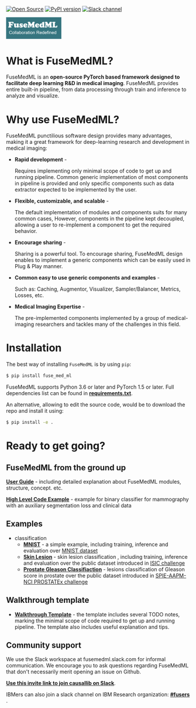 [![Open Source](https://badges.frapsoft.com/os/v1/open-source.svg)](https://opensource.org/)
[![PyPI version](https://badge.fury.io/py/fuse-med-ml.svg)](https://badge.fury.io/py/fuse-med-ml)
[![Slack channel](https://img.shields.io/badge/support-slack-slack.svg?logo=slack)](https://join.slack.com/t/newworkspace-i3g4445/shared_invite/zt-sr0hcb9f-E~SLYbG9bE5fn8iq5OE0ww)

<img src="fuse/doc/FuseMedML-logo.png" alt="drawing" width="30%"/>

# What is FuseMedML?
FuseMedML is an **open-source PyTorch based framework designed to facilitate deep learning R&D in medical imaging**.
FuseMedML provides entire built-in pipeline, from data processing through train and inference to analyze and visualize.

# Why use FuseMedML?
FuseMedML punctilious software design provides many advantages, making it a great framework for deep-learning research and development in medical imaging:
* **Rapid development** -

  Requires implementing only minimal scope of code to get up and running pipeline.
  Common generic implementation of most components in pipeline is provided and only specific components such as data extractor expected to be implemented by the user.
* **Flexible, customizable, and scalable** -

  The default implementation of modules and components suits for many common cases, 
  However, components in the pipeline kept decoupled, allowing a user to re-implement a component to get the required behavior.
* **Encourage sharing** - 

  Sharing is a powerful tool. To encourage sharing, FuseMedML design enables to implement a generic components which can be easily used in Plug & Play manner.
* **Common easy to use generic components and examples** - 

  Such as: Caching, Augmentor, Visualizer, Sampler/Balancer, Metrics, Losses, etc.
* **Medical Imaging Expertise** - 

  The pre-implemented components implemented by a group of medical-imaging researchers and tackles many of the challenges in this field.   

# Installation
The best way of installing `FuseMedML` is by using `pip`:
```bash
$ pip install fuse_med_ml
```
 FuseMedML supports Python 3.6 or later and PyTorch 1.5 or later. Full dependencies list can be found in [**requirements.txt**](requirements.txt).
 
An alternative, allowing to edit the source code, would be to download the repo and install it using:
```bash
$ pip install -e .
```

# Ready to get going?
## FuseMedML from the ground up
[**User Guide**](fuse/doc/user_guide.md) - including detailed explanation about FuseMedML modules, structure, concept. etc.

[**High Level Code Example**](fuse/doc/high_level_example.md) - example for binary classifier for mammography with an auxiliary segmentation loss and clinical data

## Examples
* classification
    * [**MNIST**](fuse/examples/classification/mnist/)  - a simple example, including training, inference and evaluation over [MNIST dataset](http://yann.lecun.com/exdb/mnist/)
    * [**Skin Lesion**](fuse/examples/classification/skin_lesion/) - skin lesion classification , including training, inference and evaluation over the public dataset introduced in [ISIC challenge](https://challenge.isic-archive.com/landing/2017)
    * [**Prostate Gleason Classifiaction**](fuse/examples/classification/prostate_x/) - lesions classification of Gleason score in prostate over the public dataset introduced in [SPIE-AAPM-NCI PROSTATEx challenge](https://wiki.cancerimagingarchive.net/display/Public/SPIE-AAPM-NCI+PROSTATEx+Challenges#23691656d4622c5ad5884bdb876d6d441994da38)

## Walkthrough template
* [**Walkthrough Template**](fuse/templates/walkthrough_template.py) - the template includes several TODO notes, marking the minimal scope of code required to get up and running pipeline. The template also includes useful explanation and tips.

## Community support
We use the Slack workspace at fusemedml.slack.com for informal communication.
We encourage you to ask questions regarding FuseMedML that don't necessarily merit opening an issue on Github.

[**Use this invite link to join causallib on Slack**](https://join.slack.com/t/newworkspace-i3g4445/shared_invite/zt-sr0hcb9f-E~SLYbG9bE5fn8iq5OE0ww).

IBMers can also join a slack channel on IBM Research organization:
[**#fusers**](https://ibm-research.slack.com/archives/C0176S37QNP) .


